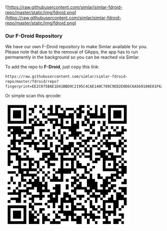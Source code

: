 ![https://raw.githubusercontent.com/simlar/simlar-fdroid-repo/master/static/img/fdroid.png](https://raw.githubusercontent.com/simlar/simlar-fdroid-repo/master/static/img/fdroid.png)

### Our F-Droid Repository

We have our own F-Droid repository to make Simlar available for you.
Please note that due to the removal of GApps, the app has to run permanently in the background so you can be reached via Simlar.

To add the repo to **F-Droid**, just copy this link:

```
https://raw.githubusercontent.com/simlar/simlar-fdroid-repo/master/fdroid/repo?fingerprint=EE2C075BAE1D41BBD9C2195C4CAE140C789C9ED2E0D6C6A569108E81F625D049
```

Or simple scan this qrcode:

![qrcode](https://raw.githubusercontent.com/simlar/simlar-fdroid-repo/master/static/img/qrcode.png)
